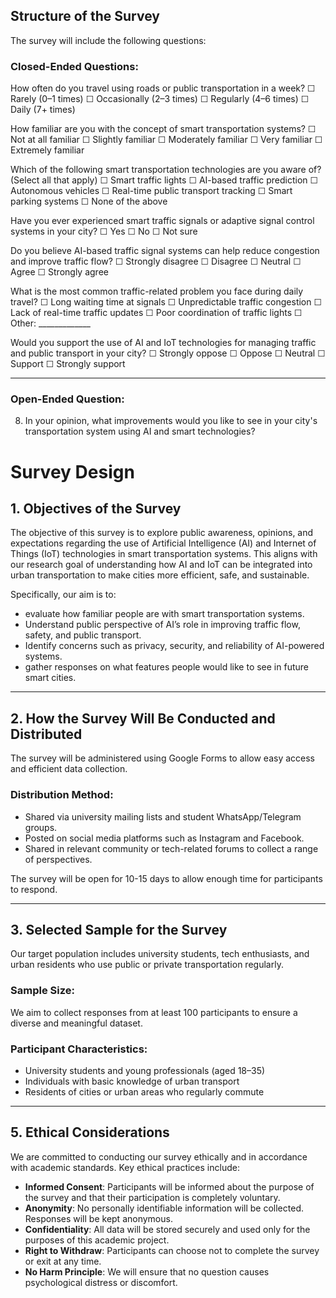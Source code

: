##  Structure of the Survey

The survey will include the following questions:

### Closed-Ended Questions:

How often do you travel using roads or public transportation in a week?
☐ Rarely (0–1 times)
☐ Occasionally (2–3 times)
☐ Regularly (4–6 times)
☐ Daily (7+ times)

How familiar are you with the concept of smart transportation systems?
☐ Not at all familiar
☐ Slightly familiar
☐ Moderately familiar
☐ Very familiar
☐ Extremely familiar

Which of the following smart transportation technologies are you aware of? (Select all that apply)
☐ Smart traffic lights
☐ AI-based traffic prediction
☐ Autonomous vehicles
☐ Real-time public transport tracking
☐ Smart parking systems
☐ None of the above

Have you ever experienced smart traffic signals or adaptive signal control systems in your city?
☐ Yes
☐ No
☐ Not sure

Do you believe AI-based traffic signal systems can help reduce congestion and improve traffic flow?
☐ Strongly disagree
☐ Disagree
☐ Neutral
☐ Agree
☐ Strongly agree

What is the most common traffic-related problem you face during daily travel?
☐ Long waiting time at signals
☐ Unpredictable traffic congestion
☐ Lack of real-time traffic updates
☐ Poor coordination of traffic lights
☐ Other: _____________

Would you support the use of AI and IoT technologies for managing traffic and public transport in your city?
☐ Strongly oppose
☐ Oppose
☐ Neutral
☐ Support
☐ Strongly support

---
### Open-Ended Question:

8. In your opinion, what improvements would you like to see in your city's transportation system using AI and smart technologies?

# Survey Design

## 1. Objectives of the Survey

The objective of this survey is to explore public awareness, opinions, and expectations regarding the use of Artificial Intelligence (AI) and Internet of Things (IoT) technologies in smart transportation systems. This aligns with our research goal of understanding how AI and IoT can be integrated into urban transportation to make cities more efficient, safe, and sustainable.

Specifically, our aim is to:
- evaluate how familiar people are with smart transportation systems.
- Understand public perspective of AI’s role in improving traffic flow, safety, and public transport.
- Identify concerns such as privacy, security, and reliability of AI-powered systems.
- gather responses on what features people would like to see in future smart cities.

---

## 2. How the Survey Will Be Conducted and Distributed

The survey will be administered using Google Forms to allow easy access and efficient data collection.

### Distribution Method:
- Shared via university mailing lists and student WhatsApp/Telegram groups.
- Posted on social media platforms such as Instagram and Facebook.
- Shared in relevant community or tech-related forums to collect a range of perspectives.

The survey will be open for 10-15 days to allow enough time for participants to respond.

---

## 3. Selected Sample for the Survey

Our target population includes university students, tech enthusiasts, and urban residents who use public or private transportation regularly.

### Sample Size:
We aim to collect responses from at least 100 participants to ensure a diverse and meaningful dataset.

### Participant Characteristics:
- University students and young professionals (aged 18–35)
- Individuals with basic knowledge of urban transport
- Residents of cities or urban areas who regularly commute

---

## 5. Ethical Considerations

We are committed to conducting our survey ethically and in accordance with academic standards. Key ethical practices include:

- **Informed Consent**: Participants will be informed about the purpose of the survey and that their participation is completely voluntary.
- **Anonymity**: No personally identifiable information will be collected. Responses will be kept anonymous.
- **Confidentiality**: All data will be stored securely and used only for the purposes of this academic project.
- **Right to Withdraw**: Participants can choose not to complete the survey or exit at any time.
- **No Harm Principle**: We will ensure that no question causes psychological distress or discomfort.



